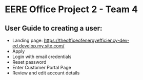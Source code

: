 # EERE Office Project 2 - Team 4 

## User Guide to creating a user:
- Landing page: https://theofficeofenergyefficiency-dev-ed.develop.my.site.com/
- Apply
- Login with email credentials
- Reset password
- Enter Customer Portal Page
- Review and edit account details
